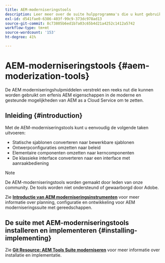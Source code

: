 ```yaml
---
title: AEM-moderniseringstools
description: Leer meer over de suite hulpprogramma's die u kunt gebruiken om verouderde AEM te converteren naar de moderne en ondersteunde mogelijkheden van AEM as a Cloud Service.
exl-id: d541fae0-6386-403f-99c9-373dc978ad13
source-git-commit: 8c73805b6ed1b7a03c65b4d21a4252c1412a5742
workflow-type: tm+mt
source-wordcount: '153'
ht-degree: 41%

---
```


# AEM-moderniseringstools {#aem-moderization-tools}

De AEM moderniseringshulpmiddelen verstrekt een reeks nut die kunnen worden gebruikt om erfenis AEM eigenschappen in de moderne en gesteunde mogelijkheden van AEM as a Cloud Service om te zetten.


## Inleiding {#introduction}

Met de AEM-moderniseringstools kunt u eenvoudig de volgende taken uitvoeren:

* Statische sjablonen converteren naar bewerkbare sjablonen
* Ontwerpconfiguraties omzetten naar beleid
* Elementaire componenten omzetten naar kerncomponenten
* De klassieke interface converteren naar een interface met aanraakbediening

>[!NOTE]
>De AEM-moderniseringstools worden gemaakt door leden van onze community. De tools worden niet ondersteund of gewaarborgd door Adobe.

Zie **[Introductie van AEM moderniseringsinstrumenten](https://opensource.adobe.com/aem-modernize-tools/)** voor meer informatie over planning, configuratie en ontwikkeling voor AEM moderniseringssuite met gereedschappen.

## De suite met AEM-moderniseringstools installeren en implementeren {#installing-implementing}

Zie **[Git Resource: AEM Tools Suite moderniseren](https://github.com/adobe/aem-modernize-tools)** voor meer informatie over installatie en implementatie.
